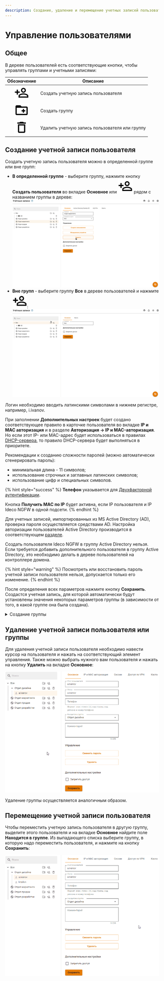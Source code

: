 ```yaml
---
description: Создание, удаление и перемещение учетных записей пользователей.
---
```


# Управление пользователями

## Общее

В дереве пользователей есть соответствующие кнопки, чтобы управлять группами и учетными записями:

|                   Обозначение                   | Описание                                       |
| :---------------------------------------------: | ---------------------------------------------- |
| ![](../../../.gitbook/assets/icon-add-user.svg) | Создать учетную запись пользователя            |
|  ![](../../../.gitbook/assets/icon-folder.svg)  | Создать группу                                 |
|  ![](../../../.gitbook/assets/icon-delete.svg)  | Удалить учетную запись пользователя или группу |

## Создание учетной записи пользователя

Создать учетную запись пользователя можно в определенной группе или вне групп:

* **В определенной группе** - выберите группу, нажмите кнопку **Создать пользователя** во вкладке **Основное** или ![](../../../.gitbook/assets/icon-add-user.svg) рядом с названием группы в дереве: ![](../../../.gitbook/assets/user-management.gif)
* **Вне групп** - выберите группу **Все** в дереве пользователей и нажмите ![](../../../.gitbook/assets/icon-add-user.svg): ![](../../../.gitbook/assets/user-management4.gif)

Логин необходимо вводить латинскими символами в нижнем регистре, например, i.ivanov.

При заполнении **Дополнительных настроек** будет создано соответствующее правило в карточке пользователя во вкладке **IP и MAC авторизация** и в разделе **Авторизация -> IP и MAC-авторизация**.\
Но если этот IP- или MAC-адрес будет использоваться в правилах [DHCP-сервера](../../services/dhcp.md), то правило DHCP-сервера будет выполняться в приоритете.

Рекомендации к созданию сложности паролей (можно автоматически сгенерировать пароль):

* минимальная длина - 11 символов;
* использование строчных и заглавных латинских символов;
* использование цифр и специальных символов.

{% hint style="success" %}
**Телефон** указывается для [Двухфакторной аутентификации](../authorization/vpn-connection/two-factor-authentication.md).

Кнопка **Получить MAC по IP** будет активна, если IP пользователя и IP Ideco NGFW в одной подсети.
{% endhint %}

Для учетных записей, импортированных из MS Active Directory (AD), проверка пароля осуществляется средствами AD. Настройка авторизации пользователей Active Directory производится в соответствующем [разделе](../active-directory/active-directory-user-authorization.md).

Создать пользователя Ideco NGFW в группу Active Directory нельзя. Если требуется добавить дополнительного пользователя в группу Active Directory, это необходимо делать в дереве пользователей на контроллере домена.

{% hint style="warning" %}
Посмотреть или восстановить пароль учетной записи пользователя нельзя, допускается только его изменение.
{% endhint %}

После определения всех параметров нажмите кнопку **Сохранить**. Создастся учетная запись, для которой автоматически будут установлены значения некоторых параметров группы (в зависимости от того, в какой группе она была создана).

<details>

<summary>Создание группы</summary>

Для создания группы нужно нажать на соответствующий элемент управления, который находятся справа от названия группы (можно создать как группу в корне дерева, так и дочернюю).

Откроется окно, в котором вам нужно будет указать название новой группы и нажать кнопку **Сохранить**. Пример добавления группы приведен ниже:

<img src="../../../.gitbook/assets/user-management1.gif" alt="" data-size="original">

</details>

## Удаление учетной записи пользователя или группы

Для удаления учетной записи пользователя необходимо навести курсор на пользователя и нажать на соответствующий элемент управления. Также можно выбрать нужного вам пользователя и нажать на кнопку **Удалить** на вкладке **Основное**:

![](../../../.gitbook/assets/user-management2.gif)

Удаление группы осуществляется аналогичным образом.

## Перемещение учетной записи пользователя

Чтобы переместить учетную запись пользователя в другую группу, выделите этого пользователя и на вкладке **Основное** найдите поле **Находится в группе**. Из выпадающего списка выберите группу, в которую надо переместить пользователя, и нажмите на кнопку **Сохранить**:

![](../../../.gitbook/assets/user-management3.gif)